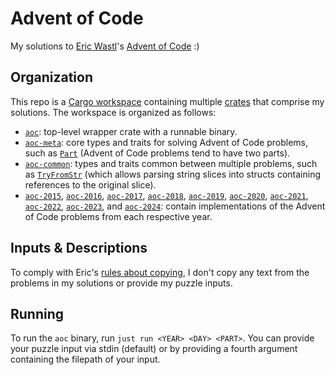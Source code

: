 # Advent of Code

My solutions to [Eric Wastl](http://was.tl/)'s [Advent of Code](https://adventofcode.com/) :)

## Organization

This repo is a [Cargo workspace](https://doc.rust-lang.org/book/ch14-03-cargo-workspaces.html) containing multiple [crates](https://doc.rust-lang.org/book/ch07-01-packages-and-crates.html) that comprise my solutions. The workspace is organized as follows:

- [`aoc`](./aoc): top-level wrapper crate with a runnable binary.
- [`aoc-meta`](./aoc-meta): core types and traits for solving Advent of Code problems, such as [`Part`](aoc-meta/src/indices/part.rs) (Advent of Code problems tend to have two parts).
- [`aoc-common`](./aoc-common): types and traits common between multiple problems, such as [`TryFromStr`](aoc-common/src/from_str_ext.rs) (which allows parsing string slices into structs containing references to the original slice).
- [`aoc-2015`](./aoc-2015), [`aoc-2016`](./aoc-2016), [`aoc-2017`](./aoc-2017), [`aoc-2018`](./aoc-2018), [`aoc-2019`](./aoc-2019), [`aoc-2020`](./aoc-2020), [`aoc-2021`](./aoc-2021), [`aoc-2022`](./aoc-2022), [`aoc-2023`](./aoc-2023), and [`aoc-2024`](./aoc-2024): contain implementations of the Advent of Code problems from each respective year.

## Inputs & Descriptions

To comply with Eric's [rules about copying](https://adventofcode.com/about#faq_copying), I don't copy any text from the problems in my solutions or provide my puzzle inputs.

## Running

To run the `aoc` binary, run `just run <YEAR> <DAY> <PART>`. You can provide your puzzle input via stdin (default) or by providing a fourth argument containing the filepath of your input.
